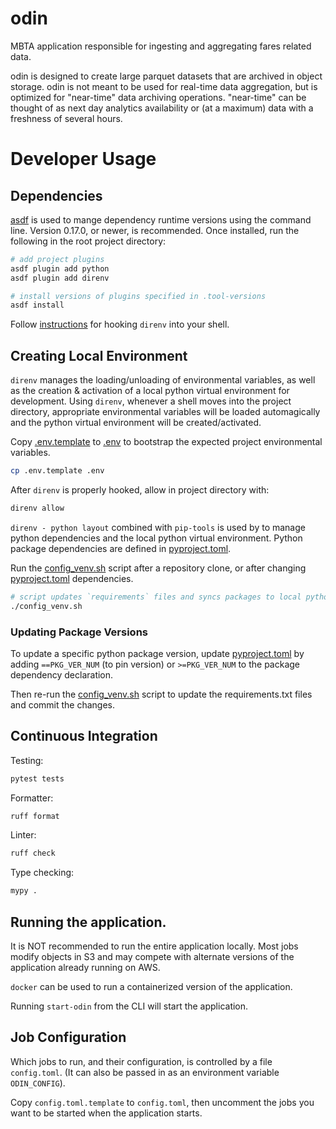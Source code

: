 # odin

MBTA application responsible for ingesting and aggregating fares related data. 

odin is designed to create large parquet datasets that are archived in object storage. odin is not meant to be used for real-time data aggregation, but is optimized for "near-time" data archiving operations. "near-time" can be thought of as next day analytics availability or (at a maximum) data with a freshness of several hours.

# Developer Usage

## Dependencies

[asdf](https://asdf-vm.com/) is used to mange dependency runtime versions using the command line. Version 0.17.0, or newer, is recommended. Once installed, run the following in the root project directory:

```sh
# add project plugins
asdf plugin add python
asdf plugin add direnv

# install versions of plugins specified in .tool-versions
asdf install
```

Follow [instructions](https://direnv.net/) for hooking `direnv` into your shell. 

## Creating Local Environment

`direnv` manages the loading/unloading of environmental variables, as well as the creation & activation of a local python virtual environment for development. Using `direnv`, whenever a shell moves into the project directory, appropriate environmental variables will be loaded automagically and the python virtual environment will be created/activated.

Copy [.env.template](.env.template) to [.env](.env) to bootstrap the expected project environmental variables.
```sh
cp .env.template .env
```

After `direnv` is properly hooked, allow in project directory with:
```sh
direnv allow
```

`direnv - python layout` combined with `pip-tools` is used by to manage python dependencies and the local python virtual environment. Python package dependencies are defined in [pyproject.toml](pyproject.toml). 

Run the [config_venv.sh](config_venv.sh) script after a repository clone, or after changing [pyproject.toml](pyproject.toml) dependencies.
```sh
# script updates `requirements` files and syncs packages to local python virtual environment.
./config_venv.sh
```

### Updating Package Versions

To update a specific python package version, update [pyproject.toml](pyproject.toml) by adding `==PKG_VER_NUM` (to pin version) or `>=PKG_VER_NUM` to the package dependency declaration. 

Then re-run the [config_venv.sh](config_venv.sh) script to update the requirements.txt files and commit the changes.

## Continuous Integration

Testing:
```sh
pytest tests
```

Formatter:
```sh
ruff format
```

Linter:
```sh
ruff check
```

Type checking:
```sh
mypy .
```

## Running the application.

It is NOT recommended to run the entire application locally. Most jobs modify objects in S3 and may compete with alternate versions of the application already running on AWS.

`docker` can be used to run a containerized version of the application.

Running `start-odin` from the CLI will start the application.

## Job Configuration

Which jobs to run, and their configuration, is controlled by a file `config.toml`. (It can also be passed in as an environment variable `ODIN_CONFIG`).

Copy `config.toml.template` to `config.toml`, then uncomment the jobs you want to be started when the application starts.
